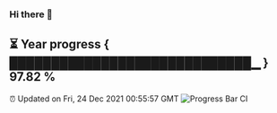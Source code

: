 ### Hi there 👋
⏳ Year progress { █████████████████████████████▁ } 97.82 %
---
⏰ Updated on Fri, 24 Dec 2021 00:55:57 GMT
![Progress Bar CI](https://github.com/liununu/liununu/workflows/Progress%20Bar%20CI/badge.svg)
